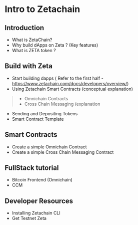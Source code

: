 # Intro to Zetachain

## Introduction

- What is ZetaChain?
- Why build dApps on Zeta ? (Key features) 
- What is ZETA token ?

## Build with Zeta
- Start building dapps ( Refer to the first half -  https://www.zetachain.com/docs/developers/overview/) 
- Using Zetachain Smart Contracts (conceptual explanation)
> - Omnichain Contracts
> - Cross Chain Messaging (explanation 
- Sending and Depositing Tokens
- Smart Contract Template

## Smart Contracts
- Create a simple Omnichain Contract
- Create a simple Cross Chain Messaging Contract


## FullStack tutorial 
- Bitcoin Frontend (Omnichain)
- CCM

## Developer Resources
- Installing Zetachain CLI
- Get Testnet Zeta




